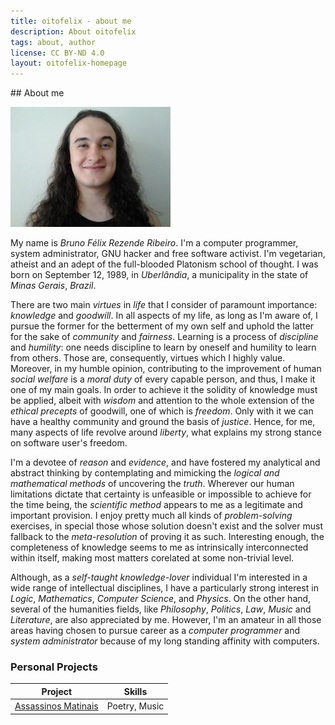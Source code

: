 ```yaml
---
title: oitofelix - about me
description: About oitofelix
tags: about, author
license: CC BY-ND 4.0
layout: oitofelix-homepage
---
```

<div id="about-me" markdown="1">
## About me

![oitofelix's informal face](/images/oitofelix-informal-face.jpg)

My name is _Bruno Félix Rezende Ribeiro_.  I'm a computer programmer,
system administrator, GNU hacker and free software activist.  I'm
vegetarian, atheist and an adept of the full-blooded Platonism school
of thought.  I was born on September 12, 1989, in _Uberlândia_, a
municipality in the state of _Minas Gerais_, _Brazil_.

There are two main _virtues_ in _life_ that I consider of paramount
importance: _knowledge_ and _goodwill_.  In all aspects of my life, as
long as I'm aware of, I pursue the former for the betterment of my own
self and uphold the latter for the sake of _community_ and _fairness_.
Learning is a process of _discipline_ and _humility_: one needs
discipline to learn by oneself and humility to learn from others.
Those are, consequently, virtues which I highly value.  Moreover, in
my humble opinion, contributing to the improvement of human _social
welfare_ is a _moral duty_ of every capable person, and thus, I make
it one of my main goals.  In order to achieve it the solidity of
knowledge must be applied, albeit with _wisdom_ and attention to the
whole extension of the _ethical precepts_ of goodwill, one of which is
_freedom_.  Only with it we can have a healthy community and ground
the basis of _justice_.  Hence, for me, many aspects of life revolve
around _liberty_, what explains my strong stance on software user's
freedom.

I'm a devotee of _reason_ and _evidence_, and have fostered my
analytical and abstract thinking by contemplating and mimicking the
_logical and mathematical methods_ of uncovering the _truth_.
Wherever our human limitations dictate that certainty is unfeasible or
impossible to achieve for the time being, the _scientific method_
appears to me as a legitimate and important provision.  I enjoy pretty
much all kinds of _problem-solving_ exercises, in special those whose
solution doesn't exist and the solver must fallback to the
_meta-resolution_ of proving it as such.  Interesting enough, the
completeness of knowledge seems to me as intrinsically interconnected
within itself, making most matters corelated at some non-trivial
level.

Although, as a _self-taught_ _knowledge-lover_ individual I'm
interested in a wide range of intellectual disciplines, I have a
particularly strong interest in _Logic_, _Mathematics_, _Computer
Science_, and _Physics_.  On the other hand, several of the humanities
fields, like _Philosophy_, _Politics_, _Law_, _Music_ and
_Literature_, are also appreciated by me.  However, I'm an amateur in
all those areas having chosen to pursue career as a _computer
programmer_ and _system administrator_ because of my long standing
affinity with computers.

### Personal Projects

Project | Skills
--------|--------
[Assassinos Matinais](assassinos-matinais/) | Poetry, Music

</div>
